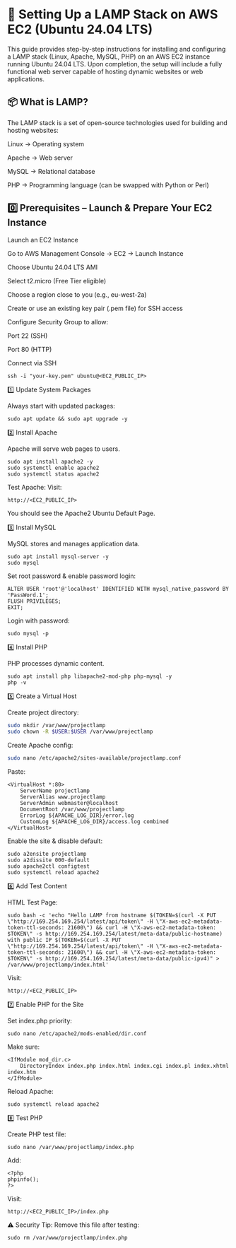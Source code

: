 # 🚀 Setting Up a LAMP Stack on AWS EC2 (Ubuntu 24.04 LTS)

This guide provides step-by-step instructions for installing and configuring a LAMP stack (Linux, Apache, MySQL, PHP) on an AWS EC2 instance running Ubuntu 24.04 LTS. 
Upon completion, the setup will include a fully functional web server capable of hosting dynamic websites or web applications.

## 📦 What is LAMP?

The LAMP stack is a set of open-source technologies used for building and hosting websites:

Linux → Operating system

Apache → Web server

MySQL → Relational database

PHP → Programming language (can be swapped with Python or Perl)

## 0️⃣ Prerequisites – Launch & Prepare Your EC2 Instance

Launch an EC2 Instance

Go to AWS Management Console → EC2 → Launch Instance

Choose Ubuntu 24.04 LTS AMI

Select t2.micro (Free Tier eligible)

Choose a region close to you (e.g., eu-west-2a)

Create or use an existing key pair (.pem file) for SSH access

Configure Security Group to allow:

Port 22 (SSH)

Port 80 (HTTP)

Connect via SSH
```
ssh -i "your-key.pem" ubuntu@<EC2_PUBLIC_IP>
```
1️⃣ Update System Packages

Always start with updated packages:
```
sudo apt update && sudo apt upgrade -y
```
2️⃣ Install Apache

Apache will serve web pages to users.
```
sudo apt install apache2 -y
sudo systemctl enable apache2
sudo systemctl status apache2
```

Test Apache:
Visit:
```
http://<EC2_PUBLIC_IP>
```

You should see the Apache2 Ubuntu Default Page.

3️⃣ Install MySQL

MySQL stores and manages application data.
```
sudo apt install mysql-server -y
sudo mysql
```

Set root password & enable password login:
```
ALTER USER 'root'@'localhost' IDENTIFIED WITH mysql_native_password BY 'PassWord.1';
FLUSH PRIVILEGES;
EXIT;
```

Login with password:
```
sudo mysql -p
```
4️⃣ Install PHP

PHP processes dynamic content.
```
sudo apt install php libapache2-mod-php php-mysql -y
php -v
```
5️⃣ Create a Virtual Host

Create project directory:
```bash
sudo mkdir /var/www/projectlamp
sudo chown -R $USER:$USER /var/www/projectlamp
```

Create Apache config:
```bash
sudo nano /etc/apache2/sites-available/projectlamp.conf
```

Paste:
```
<VirtualHost *:80>
    ServerName projectlamp
    ServerAlias www.projectlamp
    ServerAdmin webmaster@localhost
    DocumentRoot /var/www/projectlamp
    ErrorLog ${APACHE_LOG_DIR}/error.log
    CustomLog ${APACHE_LOG_DIR}/access.log combined
</VirtualHost>
```

Enable the site & disable default:
```
sudo a2ensite projectlamp
sudo a2dissite 000-default
sudo apache2ctl configtest
sudo systemctl reload apache2
```
6️⃣ Add Test Content

HTML Test Page:
```
sudo bash -c 'echo "Hello LAMP from hostname $(TOKEN=$(curl -X PUT \"http://169.254.169.254/latest/api/token\" -H \"X-aws-ec2-metadata-token-ttl-seconds: 21600\") && curl -H \"X-aws-ec2-metadata-token: $TOKEN\" -s http://169.254.169.254/latest/meta-data/public-hostname) with public IP $(TOKEN=$(curl -X PUT \"http://169.254.169.254/latest/api/token\" -H \"X-aws-ec2-metadata-token-ttl-seconds: 21600\") && curl -H \"X-aws-ec2-metadata-token: $TOKEN\" -s http://169.254.169.254/latest/meta-data/public-ipv4)" > /var/www/projectlamp/index.html'
```
Visit:
```
http://<EC2_PUBLIC_IP>
```
7️⃣ Enable PHP for the Site

Set index.php priority:
```
sudo nano /etc/apache2/mods-enabled/dir.conf
```
Make sure:
```
<IfModule mod_dir.c>
    DirectoryIndex index.php index.html index.cgi index.pl index.xhtml index.htm
</IfModule>
```

Reload Apache:
```
sudo systemctl reload apache2
```
8️⃣ Test PHP

Create PHP test file:
```
sudo nano /var/www/projectlamp/index.php
```

Add:
```
<?php
phpinfo();
?>
```

Visit:
```
http://<EC2_PUBLIC_IP>/index.php
```
⚠️ Security Tip: Remove this file after testing:
```
sudo rm /var/www/projectlamp/index.php
```
